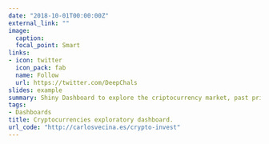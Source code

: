 ```yaml
---
date: "2018-10-01T00:00:00Z"
external_link: ""
image:
  caption: 
  focal_point: Smart
links:
- icon: twitter
  icon_pack: fab
  name: Follow
  url: https://twitter.com/DeepChals
slides: example
summary: Shiny Dashboard to explore the criptocurrency market, past prices, SMAs...
tags:
- Dashboards
title: Cryptocurrencies exploratory dashboard.
url_code: "http://carlosvecina.es/crypto-invest"
---
```



